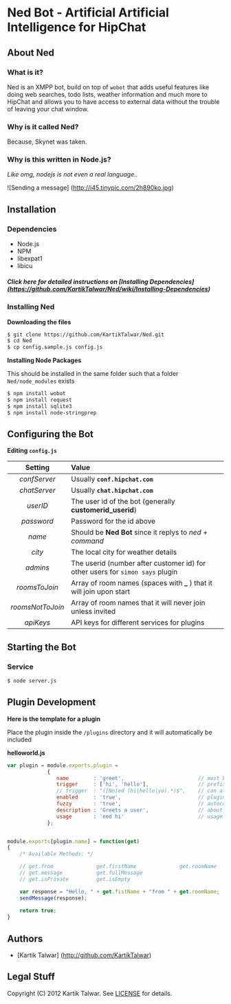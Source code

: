 # Ned Bot - Artificial Artificial Intelligence for HipChat


## About Ned

### What is it?

Ned is an XMPP bot, build on top of `wobot` that adds useful features like doing web searches, todo lists, weather information and much more to HipChat and allows you to have access to external data without the trouble of leaving your chat window.


### Why is it called Ned?

Because, Skynet was taken.


### Why is this written in Node.js?
*Like omg, nodejs is not even a real language..* 

![Sending a message] (http://i45.tinypic.com/2h890ko.jpg)


## Installation

### Dependencies

- Node.js
- NPM
- libexpat1
- libicu


##### Click here for detailed instructions on [Installing Dependencies] (https://github.com/KartikTalwar/Ned/wiki/Installing-Dependencies)


### Installing Ned


**Downloading the files**

```sh
$ git clone https://github.com/KartikTalwar/Ned.git
$ cd Ned
$ cp config.sample.js config.js
```

**Installing Node Packages**

This should be installed in the same folder such that a folder `Ned/node_modules` exists

```sh
$ npm install wobot
$ npm install request
$ npm install sqlite3
$ npm install node-stringprep
```

## Configuring the Bot

**Editing `config.js`**


|    **Setting**     |                                   **Value**                                     |
|:------------------:|:--------------------------------------------------------------------------------|
|  *confServer*      |  Usually **`conf.hipchat.com`**                                                 |
|  *chatServer*      |  Usually **`chat.hipchat.com`**                                                 |
|  *userID*          |  The user id of the bot (generally **customerid_userid**)                       |
|  *password*        |  Password for the id above                                                      |
|  *name*            |  Should be **Ned Bot** since it replys to *ned + command*                       |
|  *city*            |  The local city for weather details                                             |
|  *admins*          |  The userid (number after customer id) for other users for `simon says` plugin  |
|  *roomsToJoin*     |  Array of room names (spaces with **_** ) that it will join upon start          |
|  *roomsNotToJoin*  |  Array of room names that it will never join unless invited                     |
|  *apiKeys*         |  API keys for different services for plugins                                    |


## Starting the Bot

### Service

```sh
$ node server.js
```


## Plugin Development


**Here is the template for a plugin**

Place the plugin inside the `/plugins` directory and it will automatically be included

**helloworld.js**

```js
var plugin = module.exports.plugin = 
             {
                name        : 'greet',                        // must be unique
                trigger     : ['hi', 'hello'],                // prefix ned
                // trigger  : "([Nn]ed (hi|hello|yo).*)$",    // can also use regex
                enabled     : 'true',                         // plugin can be inactive
                fuzzy       : 'true',                         // autocorrect mispelled trigger
                description : 'Greets a user',                // about the plugin
                usage       : 'ned hi'                        // usage example
             };


module.exports[plugin.name] = function(get)
{
    /* Available Methods: */

    // get.from              get.firstName              get.roomName
    // get.message           get.fullMessage 
    // get.isPrivate         get.isEmpty

    var response = "Hello, " + get.fistName + "from " + get.roomName;
    sendMessage(response);
    
    return true;
}
```


## Authors

- [Kartik Talwar] (http://github.com/KartikTalwar)


## Legal Stuff

Copyright (C) 2012 Kartik Talwar. See [LICENSE](https://github.com/KartikTalwar/Ned/blob/master/LICENSE.md) for details.

